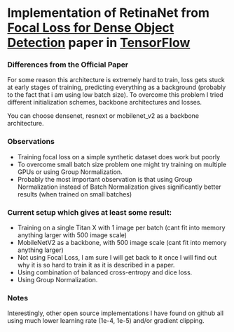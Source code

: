 # Implementation of RetinaNet from [Focal Loss for Dense Object Detection](https://arxiv.org/abs/1708.02002) paper in [TensorFlow](https://www.tensorflow.org/)

### Differences from the Official Paper
For some reason this architecture is extremely hard to train, loss gets
stuck at early stages of training, predicting everything as a background 
(probably to the fact that i am using low batch size). To overcome this 
problem I tried different initialization schemes, backbone architectures 
and losses. 

You can choose densenet, resnext or mobilenet_v2 as a backbone architecture.

### Observations
* Training focal loss on a simple synthetic dataset does work but poorly 
* To overcome small batch size problem one might try training on multiple 
GPUs or using Group Normalization.
* Probably the most important observation is that using Group Normalization
instead of Batch Normalization gives significantly better results
(when trained on small batches)

### Current setup which gives at least some result:
* Training on a single Titan X with 1 image per batch
(cant fit into memory anything larger with 500 image scale)
* MobileNetV2 as a backbone, with 500 image scale 
(cant fit into memory anything larger)
* Not using Focal Loss, I am sure I will get back to it once I will
find out why it is so hard to train it as it is described in a paper.
* Using combination of balanced cross-entropy and dice loss.
* Using Group Normalization.

### Notes
Interestingly, other open source implementations I have found on github
all using much lower learning rate (1e-4, 1e-5) and/or gradient clipping.
